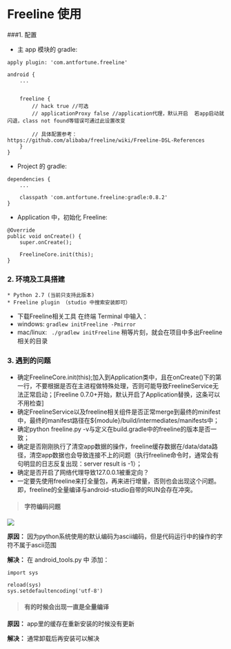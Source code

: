 # Freeline 使用

###1. 配置
* 主 app 模块的 gradle:
```
apply plugin: 'com.antfortune.freeline'
    
android {
    ...
    
    
    freeline {
        // hack true //可选
        // applicationProxy false //application代理，默认开启  若app启动就闪退，class not found等错误可通过此设置改变
    
        // 具体配置参考：https://github.com/alibaba/freeline/wiki/Freeline-DSL-References
    }
}
```
* Project 的 gradle:
```
dependencies {
    ...
    
    classpath 'com.antfortune.freeline:gradle:0.8.2'
}
```
* Application 中，初始化 Freeline:
```
@Override
public void onCreate() {
    super.onCreate();

    FreelineCore.init(this);
}
```
### 2. 环境及工具搭建
```
* Python 2.7 (当前只支持此版本)
* Freeline plugin （studio 中搜索安装即可）
```
* 下载Freeline相关工具
在终端 Terminal 中输入： 
 * windows: ```gradlew initFreeline -Pmirror``` 
 * mac/linux: ``` ./gradlew initFreeline``` 
稍等片刻，就会在项目中多出Freeline相关的目录

### 3. 遇到的问题

* 确定FreelineCore.init(this);加入到Application类中，且在onCreate()下的第一行，不要根据是否在主进程做特殊处理，否则可能导致FreelineService无法正常启动；[Freeline 0.7.0+开始，默认开启了Application替换，这条可以不用检查]
* 确定FreelineService以及freeline相关组件是否正常merge到最终的minifest中，最终的manifest路径在${module}/build/intermediates/manifests中；
* 确定python freeline.py -v与定义在build.gradle中的freeline的版本是否一致；
* 确定是否刚刚执行了清空app数据的操作，freeline缓存数据在/data/data路径，清空app数据也会导致连接不上的问题（执行freeline命令时，通常会有句明显的日志反复出现：server result is -1）；
* 确定是否开启了网络代理导致127.0.0.1被重定向？
* 一定要先使用freeline来打全量包，再来进行增量，否则也会出现这个问题。即，freeline的全量编译与android-studio自带的RUN会存在冲突。

> #### 字符编码问题

![](http://7xr1vo.com1.z0.glb.clouddn.com/tr0jan_1478500206635_45.png)

**原因：**
因为python系统使用的默认编码为ascii编码，但是代码运行中的操作的字符不属于ascii范围

**解决：**
在 android_tools.py 中 添加：
```
import sys

reload(sys)
sys.setdefaultencoding('utf-8')
```

> #### 有的时候会出现一直是全量编译

**原因：**
app里的缓存在重新安装的时候没有更新

**解决：**
通常卸载后再安装可以解决
